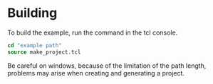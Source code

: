 # Building 
To build the example, run the command in the tcl console. 
```tcl
cd "example path"
source make_project.tcl
```

Be careful on windows, because of the limitation of the path length, problems may arise when creating and generating a project.